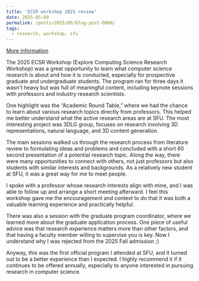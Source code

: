 ```yaml
---
title: 'ECSR workshop 2025 review'
date: 2025-05-09
permalink: /posts/2025/05/blog-post-0000/
tags:
  - research, workshop, sfu
---
```


[More information](https://www.sfu.ca/fas/computing/about/diversity-cs/explore-computing-science-workshop-.html#:~:text=Workshop%20Days%3A%20May%207%2D9%2C%202025&text=Some%20program%20highlights%20include%3A,School%20Application%20and%20Funding%20Sources)

The 2025 ECSR Workshop (Explore Computing Science Research Workshop) was a great opportunity to learn what computer science research is about and how it is conducted, especially for prospective graduate and undergraduate students. The program ran for three days it wasn't heavy but was full of meaningful content, including keynote sessions with professors and industry research scientists.

One highlight was the “Academic Round Table,” where we had the chance to learn about various research topics directly from professors. This helped me better understand what the active research areas are at SFU. The most interesting project was 3DLG group, focuses on research involving 3D representations, natural language, and 3D content generation.

The main sessions walked us through the research process from literature review to formulating ideas and problems and concluded with a short 60 second presentation of a potential research topic. Along the way, there were many opportunities to connect with others, not just professors but also students with similar interests and backgrounds. As a relatively new student at SFU, it was a great way for me to meet people.

I spoke with a professor whose research interests align with mine, and I was able to follow up and arrange a short meeting afterward. I feel this workshop gave me the encouragement and context to do that it was both a valuable learning experience and practically helpful.

There was also a session with the graduate program coordinator, where we learned more about the graduate application process. One piece of useful advice was that research experience matters more than other factors, and that having a faculty member willing to supervise you is key. Now I understand why I was rejected from the 2025 Fall admission ;)

Anyway, this was the first official program I attended at SFU, and it turned out to be a better experience than I expected. I highly recommend it if it continues to be offered annually, especially to anyone interested in pursuing research in computer science.

